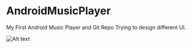 # AndroidMusicPlayer
My First Android Music Player and Git Repo
Trying to design different UI.

![Alt text](http://tinypic.com/r/2a5lnwp/8 "Sample UI")
